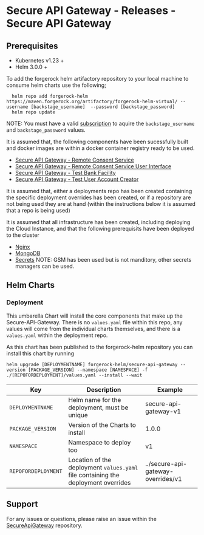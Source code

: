# Secure API Gateway - Releases - Secure API Gateway

## Prerequisites

- Kubernetes v1.23 +
- Helm 3.0.0 +

To add the forgerock helm artifactory repository to your local machine to consume helm charts use the following;

```console
  helm repo add forgerock-helm https://maven.forgerock.org/artifactory/forgerock-helm-virtual/ --username [backstage_username]  --password [backstage_password]
  helm repo update
```

NOTE: You must have a valid [subscription](https://backstage.forgerock.com/knowledge/kb/article/a57648047#XAYQfS) to aquire the `backstage_username` and `backstage_password` values.

It is assumed that, the following components have been sucessfully built and docker images are within a docker container registry ready to be used. 

- [Secure API Gateway - Remote Consent Service](https://github.com/SecureApiGateway/secure-api-gateway-ob-uk-rcs)
- [Secure API Gateway - Remote Consent Service User Interface](https://github.com/SecureApiGateway/secure-api-gateway-ob-uk-ui)
- [Secure API Gateway - Test Bank Facility](https://github.com/SecureApiGateway/secure-api-gateway-ob-uk-rs)
- [Secure API Gateway - Test User Account Creator](https://github.com/SecureApiGateway/secure-api-gateway-ob-uk-test-data-initializer)

It is assumed that, either a deployments repo has been created containing the specific deployment overrides has been created, or if a repository are not being used they are at hand (within the instructions below it is assumed that a repo is being used)

It is assumed that all infrastructure has been created, including deploying the Cloud Instance, and that the following prerequisits have been deployed to the cluster
- [Nginx](https://kubernetes.github.io/ingress-nginx/deploy/)
- [MongoDB](https://github.com/SecureApiGateway/secure-api-gateway-releases/blob/master/third-party/Chart.yaml)
- [Secrets](https://github.com/SecureApiGateway/secure-api-gateway-releases-helpers/tree/master/external-secrets-gsm) 
  NOTE: GSM has been used but is not manditory, other secrets managers can be used.

## Helm Charts
### Deployment

This umbarella Chart will install the core components that make up the Secure-API-Gateway. There is no `values.yaml` file within this repo, any values will come from the individual charts themselves, and there is a `values.yaml` within the deployment repo. 

As this chart has been published to the forgerock-helm repository you can install this chart by running

```console
helm upgrade [DEPLOYMENTNAME] forgerock-helm/secure-api-gateway --version [PACKAGE_VERSION] --namespace [NAMESPACE] -f ./[REPOFORDEPLOYMENT]/values.yaml --install --wait
```

| Key | Description | Example |
|-----|-------------|---------|
| `DEPLOYMENTNAME` | Helm name for the deployment, must be unique | secure-api-gateway-v1 |
| `PACKAGE_VERSION` | Version of the Charts to install | 1.0.0 |
| `NAMESPACE` | Namespace to deploy too | v1 |
| `REPOFORDEPLOYMENT` | Location of the deployment `values.yaml` file containing the deployment overrides | ../secure-api-gateway-overrides/v1 |

## Support

For any issues or questions, please raise an issue within the [SecureApiGateway](https://github.com/SecureApiGateway/SecureApiGateway/issues) repository.